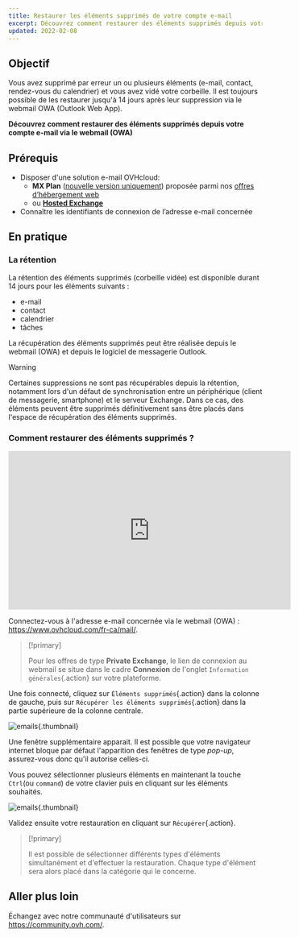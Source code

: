 ```yaml
---
title: Restaurer les éléments supprimés de votre compte e-mail 
excerpt: Découvrez comment restaurer des éléments supprimés depuis votre compte e-mail via le webmail (OWA)
updated: 2022-02-08
---
```


 
## Objectif

Vous avez supprimé par erreur un ou plusieurs éléments (e-mail, contact, rendez-vous du calendrier) et vous avez vidé votre corbeille. Il est toujours possible de les restaurer jusqu'à 14 jours après leur suppression via le webmail OWA (Outlook Web App).

**Découvrez comment restaurer des éléments supprimés depuis votre compte e-mail via le webmail (OWA)**
 
## Prérequis
 
- Disposer d'une solution e-mail OVHcloud:
    - **MX Plan** ([nouvelle version uniquement](/pages/web_cloud/email_and_collaborative_solutions/mx_plan/email_generalities#en-pratique)) proposée parmi nos [offres d’hébergement web](https://www.ovhcloud.com/fr-ca/web-hosting/)
    - ou [**Hosted Exchange**](https://www.ovhcloud.com/fr-ca/emails/hosted-exchange/)
- Connaître les identifiants de connexion de l’adresse e-mail concernée

## En pratique

### La rétention

La rétention des éléments supprimés (corbeille vidée) est disponible durant 14 jours pour les éléments suivants :

- e-mail
- contact
- calendrier
- tâches

La récupération des éléments supprimés peut être réalisée depuis le webmail (OWA) et depuis le logiciel de messagerie Outlook.

> [!warning]
>
> Certaines suppressions ne sont pas récupérables depuis la rétention, notamment lors d'un défaut de synchronisation entre un périphérique (client de messagerie, smartphone) et le serveur Exchange. Dans ce cas, des éléments peuvent être supprimés définitivement sans être placés dans l'espace de récupération des éléments supprimés.
>

### Comment restaurer des éléments supprimés ?

<iframe class="video" width="560" height="315" src="https://www.youtube-nocookie.com/embed/z1D2wc7XWX4?start=117" title="YouTube video player" frameborder="0" allow="accelerometer; autoplay; clipboard-write; encrypted-media; gyroscope; picture-in-picture" allowfullscreen></iframe>

Connectez-vous à l'adresse e-mail concernée via le webmail (OWA) : <https://www.ovhcloud.com/fr-ca/mail/>.

> [!primary]
>
> Pour les offres de type **Private Exchange**, le lien de connexion au webmail se situe dans le cadre **Connexion** de l'onglet `Information générales`{.action} sur votre plateforme.

Une fois connecté, cliquez sur `Éléments supprimés`{.action} dans la colonne de gauche, puis sur `Récupérer les éléments supprimés`{.action} dans la partie supérieure de la colonne centrale.

![emails](images/3582.png){.thumbnail}

Une fenêtre supplémentaire apparait. Il est possible que votre navigateur internet bloque par défaut l'apparition des fenêtres de type *pop-up*, assurez-vous donc qu'il autorise celles-ci.

Vous pouvez sélectionner plusieurs éléments en maintenant la touche `Ctrl`(ou `command`) de votre clavier puis en cliquant sur les éléments souhaités.

![emails](images/3584.png){.thumbnail}

Validez ensuite votre restauration en cliquant sur `Récupérer`{.action}.

> [!primary]
>
> Il est possible de sélectionner différents types d'éléments simultanément et d'effectuer la restauration. Chaque type d'élément sera alors placé dans la catégorie qui le concerne.
> 

## Aller plus loin
 
Échangez avec notre communauté d'utilisateurs sur <https://community.ovh.com/>.
